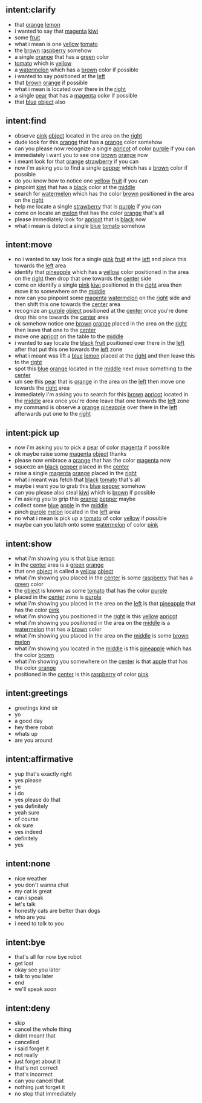 ## intent:clarify
- that [orange](object_color) [lemon](object_name)
- i wanted to say that [magenta](object_color) [kiwi](object_name)
- some [fruit](undefined_object)
- what i mean is one [yellow](object_color) [tomato](object_name)
- the [brown](object_color) [raspberry](object_name) somehow
- a single [orange](object_name) that has a [green](object_color) color
- [tomato](object_name) which is [yellow](object_color)
- a [watermelon](object_name) which has a [brown](object_color) color if possible
- i wanted to say positioned at the [left](placement)
- that [brown](object_color) [orange](object_name) if possible
- what i mean is located over there in the [right](placement)
- a single [pear](object_name) that has a [magenta](object_color) color if possible
- that [blue](object_color) [object](undefined_object) also

## intent:find
- observe [pink](object_color) [object](undefined_object) located in the area on the [right](placement)
- dude look for this [orange](object_name) that has a [orange](object_color) color somehow
- can you please now recognize a single [apricot](object_name) of color [purple](object_color) if you can
- immediately i want you to see one [brown](object_color) [orange](object_name) now
- i meant look for that [orange](object_color) [strawberry](object_name) if you can
- now i'm asking you to find a single [pepper](object_name) which has a [brown](object_color) color if possible
- do you know how to notice one [yellow](object_color) [fruit](undefined_object) if you can
- pinpoint [kiwi](object_name) that has a [black](object_color) color at the [middle](placement)
- search for [watermelon](object_name) which has the color [brown](object_color) positioned in the area on the [right](placement)
- help me locate a single [strawberry](object_name) that is [purple](object_color) if you can
- come on locate an [melon](object_name) that has the color [orange](object_color) that's all
- please immediately look for [apricot](object_name) that is [black](object_color) now
- what i mean is detect a single [blue](object_color) [tomato](object_name) somehow

## intent:move
- no i wanted to say look for a single [pink](object_color) [fruit](undefined_object) at the [left](placement) and place this towards the [left](placement) area
- identify that [pineapple](object_name) which has a [yellow](object_color) color positioned in the area on the [right](placement) then drop that one towards the [center](placement) side
- come on identify a single [pink](object_color) [kiwi](object_name) positioned in the [right](placement) area then move it to somewhere on the [middle](placement)
- now can you pinpoint some [magenta](object_color) [watermelon](object_name) on the [right](placement) side and then shift this one towards the [center](placement) area
- recognize an [purple](object_color) [object](undefined_object) positioned at the [center](placement) once you're done drop this one towards the [center](placement) area
- ok somehow notice one [brown](object_color) [orange](object_name) placed in the area on the [right](placement) then leave that one to the [center](placement)
- move one [apricot](object_name) on the table to the [middle](placement)
- i wanted to say locate the [black](object_color) [fruit](undefined_object) positioned over there in the [left](placement) after that put this one towards the [left](placement) zone
- what i meant was lift a [blue](object_color) [lemon](object_name) placed at the [right](placement) and then leave this to the [right](placement)
- spot this [blue](object_color) [orange](object_name) located in the [middle](placement) next move something to the [center](placement)
- um see this [pear](object_name) that is [orange](object_color) in the area on the [left](placement) then move one towards the [right](placement) area
- immediately i'm asking you to search for this [brown](object_color) [apricot](object_name) located in the [middle](placement) area once you're done leave that one towards the [left](placement) zone
- my command is observe a [orange](object_color) [pineapple](object_name) over there in the [left](placement) afterwards put one to the [right](placement)

## intent:pick up
- now i'm asking you to pick a [pear](object_name) of color [magenta](object_color) if possible
- ok maybe raise some [magenta](object_color) [object](undefined_object) thanks
- please now embrace a [orange](object_name) that has the color [magenta](object_color) now
- squeeze an [black](object_color) [pepper](object_name) placed in the [center](placement)
- raise a single [magenta](object_color) [orange](object_name) placed in the [right](placement)
- what i meant was fetch that [black](object_color) [tomato](object_name) that's all
- maybe i want you to grab this [blue](object_color) [pepper](object_name) somehow
- can you please also steal [kiwi](object_name) which is [brown](object_color) if possible
- i'm asking you to grip this [orange](object_color) [pepper](object_name) maybe
- collect some [blue](object_color) [apple](object_name) in the [middle](placement)
- pinch [purple](object_color) [melon](object_name) located in the [left](placement) area
- no what i mean is pick up a [tomato](object_name) of color [yellow](object_color) if possible
- maybe can you latch onto some [watermelon](object_name) of color [pink](object_color)

## intent:show
- what i'm showing you is that [blue](object_color) [lemon](object_name)
- in the [center](placement) area is a [green](object_color) [orange](object_name)
- that one [object](undefined_object) is called a [yellow](object_color) [object](undefined_object)
- what i'm showing you placed in the [center](placement) is some [raspberry](object_name) that has a [green](object_color) color
- the [object](undefined_object) is known as some [tomato](object_name) that has the color [purple](object_color)
- placed in the [center](placement) zone is [purple](object_color)
- what i'm showing you placed in the area on the [left](placement) is that [pineapple](object_name) that has the color [pink](object_color)
- what i'm showing you positioned in the [right](placement) is this [yellow](object_color) [apricot](object_name)
- what i'm showing you positioned in the area on the [middle](placement) is a [watermelon](object_name) that has a [brown](object_color) color
- what i'm showing you placed in the area on the [middle](placement) is some [brown](object_color) [melon](object_name)
- what i'm showing you located in the [middle](placement) is this [pineapple](object_name) which has the color [brown](object_color)
- what i'm showing you somewhere on the [center](placement) is that [apple](object_name) that has the color [orange](object_color)
- positioned in the [center](placement) is this [raspberry](object_name) of color [pink](object_color)

## intent:greetings
- greetings kind sir
- yo
- a good day
- hey there robot
- whats up
- are you around

## intent:affirmative
- yup that's exactly right
- yes please
- ye
- i do
- yes please do that
- yes definitely
- yeah sure
- of course
- ok sure
- yes indeed
- definitely
- yes

## intent:none
- nice weather
- you don't wanna chat
- my cat is great
- can i speak
- let's talk
- honestly cats are better than dogs
- who are you
- i need to talk to you

## intent:bye
- that's all for now bye robot
- get lost
- okay see you later
- talk to you later
- end
- we'll speak soon

## intent:deny
- skip
- cancel the whole thing
- didnt meant that
- cancelled
- i said forget it
- not really
- just forget about it
- that's not correct
- that's incorrect
- can you cancel that
- nothing just forget it
- no stop that immediately
